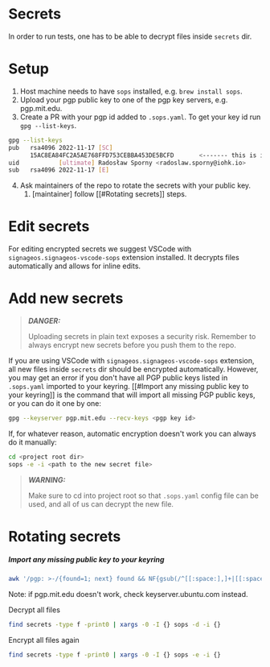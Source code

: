 # Secrets
In order to run tests, one has to be able to decrypt files inside `secrets` dir.


# Setup
1. Host machine needs to have `sops` installed, e.g. `brew install sops`.
2. Upload your pgp public key to one of the pgp key servers, e.g. pgp.mit.edu.
3. Create a PR with your pgp id added to `.sops.yaml`. To get your key id run `gpg --list-keys`.
```bash
gpg --list-keys
pub   rsa4096 2022-11-17 [SC]
      15AC8EA84FC2A5AE768FFD753CEBBA453DE5BCFD       <------- this is id
uid           [ultimate] Radosław Sporny <radoslaw.sporny@iohk.io>
sub   rsa4096 2022-11-17 [E]
```
4. Ask maintainers of the repo to rotate the secrets with your public key.
	1. [maintainer] follow [[#Rotating secrets]] steps.


# Edit secrets
For editing encrypted secrets we suggest VSCode with `signageos.signageos-vscode-sops` extension installed. It decrypts files automatically and allows for inline edits.


# Add new secrets
> **_DANGER:_**
>
> Uploading secrets in plain text exposes a security risk. Remember to always encrypt new secrets before you push them to the repo.

If you are using VSCode with `signageos.signageos-vscode-sops` extension, all new files inside `secrets` dir should be encrypted automatically. However, you may get an error if you don't have all PGP public keys listed in `.sops.yaml` imported to your keyring. [[#Import any missing public key to your keyring]] is the command that will import all missing PGP public keys, or you can do it one by one:
```bash
gpg --keyserver pgp.mit.edu --recv-keys <pgp key id>
```

If, for whatever reason, automatic encryption doesn't work you can always do it manually:
```bash
cd <project root dir>
sops -e -i <path to the new secret file>
```

> **_WARNING:_**
>
> Make sure to cd into project root so that `.sops.yaml` config file can be used, and all of us can decrypt the new file.


# Rotating secrets
##### Import any missing public key to your keyring
```bash
awk '/pgp: >-/{found=1; next} found && NF{gsub(/^[[:space:],]+|[[:space:],]+$/, ""); print}' .sops.yaml | xargs gpg --keyserver pgp.mit.edu --recv-keys
```

Note: if pgp.mit.edu doesn't work, check keyserver.ubuntu.com instead.

Decrypt all files
```bash
find secrets -type f -print0 | xargs -0 -I {} sops -d -i {}
```

Encrypt all files again
```bash
find secrets -type f -print0 | xargs -0 -I {} sops -e -i {}
```
